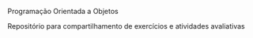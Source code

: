 Programação Orientada a Objetos

Repositório para compartilhamento de exercícios e atividades avaliativas